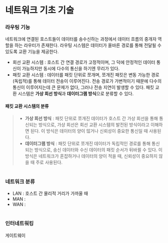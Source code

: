 # 네트워크 기초 기술

### 라우팅 기능
네트워크에 연결된 호스트들이 데이터를 송수신하는 과정에서 데이터 흐름의 중개자 역할을 하는 라우터가 존재한다. 라우팅 시스템은 데이터가 올바른 경로를 통해 전달될 수 있도록 교환 기능을 제공한다.
- 회선 교환 시스템 : 호스트 간 연결 경로가 고정적이며, 그 덕에 안정적인 데이터 통신이 가능하지만 동시에 다수의 통신을 하기엔 무리가 있다.
- 패킷 교환 시스템 : 데이터를 패킷 단위로 쪼개며, 쪼개진 패킷은 변동 가능한 경로(독립적)를 통해 데이터 전송이 이루어진다. 전송 경로가 가변적이기 때문에 다수의 통신이 이루어지는데 큰 문제가 없다, 그러나 전송 지연이 발생할 수 있다. 패킷 교환 시스템은 **가상 회선 방식**과 **데이터그램 방식**으로 분류할 수 있다.
#### 패킷 교환 시스템의 분류
> - **가상 회선 방식** : 패킷 단위로 쪼개진 데이터가 호스트 간 가상 회선을 통해 통신되는 방식으로, 가상 회선은 회선 교환 시스템의 발전된 방식이라고 이해하면 된다. 이 방식은 데이터의 양이 많거나 신뢰성이 중요한 통신일 때 사용된다.
> - **데이터그램 방식** : 패킷 단위로 쪼개진 데이터가 독립적인 경로를 통해 통신되는 방식으로, 송신 데이터와 수신 데이터의 패킷 순서가 뒤바뀔 수 있다. 이 방식은 네트워크가 혼잡하거나 데이터의 양이 적을 때, 신뢰성이 중요하지 않을 때 주로 사용된다.
#
### 네트워크 분류
- LAN : 호스트 간 물리적 거리가 가까울 때 
- MAN : 
- WAN :
#
### 인터네트워킹
게이트웨이
#

